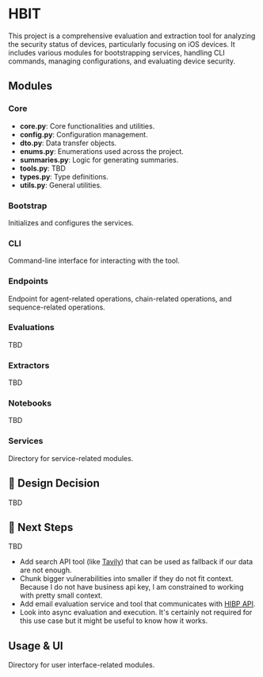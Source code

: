 # HBIT

This project is a comprehensive evaluation and extraction tool for 
analyzing the security status of devices, particularly focusing on 
iOS devices. It includes various modules for bootstrapping services, 
handling CLI commands, managing configurations, and evaluating device security.

## Modules

### Core

- **core.py**: Core functionalities and utilities.
- **config.py**: Configuration management.
- **dto.py**: Data transfer objects.
- **enums.py**: Enumerations used across the project.
- **summaries.py**: Logic for generating summaries.
- **tools.py**: TBD
- **types.py**: Type definitions.
- **utils.py**: General utilities.

### Bootstrap

Initializes and configures the services.

### CLI

Command-line interface for interacting with the tool.

### Endpoints

Endpoint for agent-related operations, chain-related operations, and sequence-related operations.

### Evaluations

TBD

### Extractors

TBD

### Notebooks

TBD

### Services

Directory for service-related modules.

## 🎲 Design Decision

TBD

## 🚀 Next Steps

TBD
- Add search API tool (like [Tavily](https://python.langchain.com/docs/integrations/tools/tavily_search/)) that can be used as fallback if our data are not enough.
- Chunk bigger vulnerabilities into smaller if they do not fit context. Because I do not have business api key, I am constrained to working with pretty small context.
- Add email evaluation service and tool that communicates with [HIBP API](https://haveibeenpwned.com/API/v3).
- Look into async evaluation and execution. It's certainly not required for this use case but it might be useful to know how it works.

## Usage & UI

Directory for user interface-related modules.

